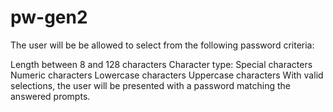 # pw-gen2
The user will be be allowed to select from the following password criteria:

Length between 8 and 128 characters
Character type:
Special characters
Numeric characters
Lowercase characters
Uppercase characters 
With valid selections, the user will be presented with a password matching the answered prompts.
